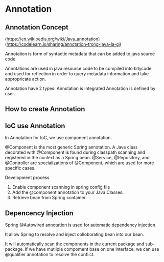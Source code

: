 # Annotation

## Annotation Concept
(https://en.wikipedia.org/wiki/Java_annotation)
(https://codelearn.io/sharing/annotation-trong-java-la-gi)

Annotation is form of syntactic metadata that can be added to java source code.

Annotations are used in java resource code to be compiled into bitycode and used for reflection in order to query metadata information and take appropricate action.

Annotation have 2 types:
    Annotation is integrated
    Annotation is defined by user.

## How to create Annotation

## IoC use Annotation

In Annotation for IoC, we use component annotation.

@Component is the most generic Spring annotation. A Java class decorated with @Component is found during classpath scanning and registered in the context as a Spring bean. @Service, @Repository, and @Controller are specializations of @Component, which are used for more specific cases.

Development process

1. Enable component scanning in spring config file
2. Add the @component annotation to your Java Classes.
3. Retrieve bean from Spring container. 

## Depencency Injection

Spring @Autowired annotation is used for automatic dependency injection.

It allow Spring to resolve and inject colloborating bean into our bean. 

It will automatically scan the components in the current package and sub-package. If we have mutilple compoment base on one interface, we can use @qualifier annotation to resolve the conflict.

